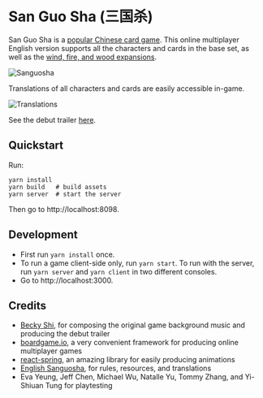 # San Guo Sha (三国杀)

San Guo Sha is a [popular Chinese card game](https://en.wikipedia.org/wiki/Legends_of_the_Three_Kingdoms). This online multiplayer English version supports all the characters and cards in the base set, as well as the [wind, fire, and wood expansions](http://sanguoshaenglish.blogspot.com/p/expansions.html).

![Sanguosha](docs/sanguosha.gif)

Translations of all characters and cards are easily accessible in-game.

![Translations](docs/translations.gif)

See the debut trailer [here](https://kevinychen.github.io/sanguosha).

## Quickstart

Run:

    yarn install
    yarn build   # build assets
    yarn server  # start the server

Then go to http://localhost:8098.

## Development

- First run `yarn install` once.
- To run a game client-side only, run `yarn start`. To run with the server, run `yarn server` and `yarn client` in two different consoles.
- Go to http://localhost:3000.

## Credits

- [Becky Shi](https://shenlab.stanford.edu/people/rebecca-shi), for composing the original game background music and producing the debut trailer
- [boardgame.io](https://boardgame.io/), a very convenient framework for producing online multiplayer games
- [react-spring](https://www.react-spring.io/), an amazing library for easily producing animations
- [English Sanguosha](http://www.englishsanguosha.com/), for rules, resources, and translations
- Eva Yeung, Jeff Chen, Michael Wu, Natalle Yu, Tommy Zhang, and Yi-Shiuan Tung for playtesting

